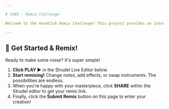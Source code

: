 ```yaml
---

# YSWS - Remix Challenge

Welcome to the HackClub Remix Challenge! This project provides an interactive platform for you to unleash your creativity by remixing a Strudel beat. Dive in, make some music, and submit your unique sound to win exclusive stickers and get featured!

---
```


## 🚀 Get Started & Remix!

Ready to make some noise? It's super simple!

1.  **Click PLAY ▶️** in the Strudel Live Editor below.
2.  **Start remixing!** Change notes, add effects, or swap instruments. The possibilities are endless.
3.  When you're happy with your masterpiece, click **SHARE** within the Strudel editor to get your remix link.
4.  Finally, click the **Submit Remix** button on this page to enter your creation!

